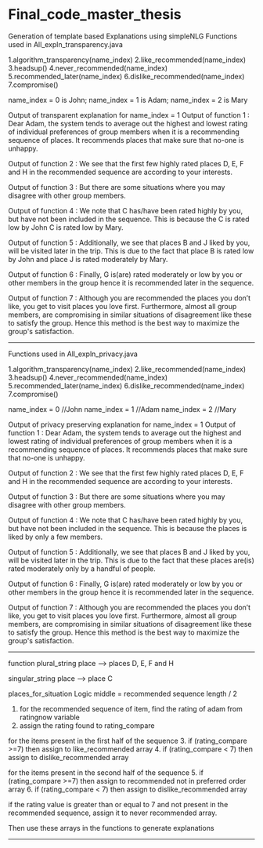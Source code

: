 # Final_code_master_thesis
Generation of template based Explanations using simpleNLG
Functions used in All_expln_transparency.java

1.algorithm_transparency(name_index)
2.like_recommended(name_index)
3.headsup()
4.never_recommended(name_index)
5.recommended_later(name_index)
6.dislike_recommended(name_index)
7.compromise()

name_index = 0 is John; 
name_index = 1 is Adam;
name_index = 2 is Mary

Output of transparent explanation for name_index = 1
Output of function 1 :
Dear Adam, the system tends to average out the highest and lowest rating of individual preferences of group members when it is a recommending sequence of places. It recommends places that make sure that no-one is unhappy.

Output of function 2 :
We see that the first few highly rated places D, E, F and H in the recommended sequence are according to your interests.

Output of function 3 :
But there are some situations where you may disagree with other group members.

Output of function 4 :
We note that C has/have been rated highly by you, but have not been included in the sequence. This is because the C is rated low by John C is rated low by Mary.

Output of function 5 :
Additionally, we see that places B and J liked by you, will be visited later in the trip. This is due to the fact that place B is rated low by John and place J is rated moderately by Mary.

Output of function 6 :
Finally, G is(are) rated moderately or low by you or other members in the group hence it is recommended later in the sequence.

Output of function 7 :
Although you are recommended the places you don’t like, you get to visit places you love first. Furthermore, almost all group members, are compromising in similar situations of disagreement like these to satisfy the group. Hence this method is the best way to maximize the group's satisfaction.

----------------------------------------------------------------------------------------------------------------------------------------------------------------------------

Functions used in All_expln_privacy.java

1.algorithm_transparency(name_index)
2.like_recommended(name_index)
3.headsup()
4.never_recommended(name_index)
5.recommended_later(name_index)
6.dislike_recommended(name_index)
7.compromise()

name_index = 0 //John
name_index = 1 //Adam
name_index = 2 //Mary

Output of privacy preserving explanation for name_index = 1
Output of function 1 :
Dear Adam, the system tends to average out the highest and lowest rating of individual preferences of group members when it is a recommending sequence of places. It recommends places that make sure that no-one is unhappy.

Output of function 2 :
We see that the first few highly rated places D, E, F and H in the recommended sequence are according to your interests.

Output of function 3 :
But there are some situations where you may disagree with other group members.

Output of function 4 :
We note that C has/have been rated highly by you, but have not been included in the sequence. This is because the places is liked by only a few members.

Output of function 5 :
Additionally, we see that places B and J liked by you, will be visited later in the trip. This is due to the fact that these places are(is) rated moderately only by a handful of people.

Output of function 6 :
Finally, G is(are) rated moderately or low by you or other members in the group hence it is recommended later in the sequence.

Output of function 7 :
Although you are recommended the places you don’t like, you get to visit places you love first. Furthermore, almost all group members, are compromising in similar situations of disagreement like these to satisfy the group. Hence this method is the best way to maximize the group's satisfaction.

----------------------------------------------------------------------------------------------------------------------------------------------------------------------------

function
plural_string
place --> places D, E, F and H

singular_string
place --> place C

places_for_situation
Logic
middle = recommended sequence length / 2

1. for the recommended sequence of item, find the rating of adam from ratingnow variable
2. assign the rating found to rating_compare

for the items present in the first half of the sequence
3. if (rating_compare >=7) then assign to like_recommended array
4. if (rating_compare < 7) then assign to dislike_recommended array

for the items present in the second half of the sequence
5. if (rating_compare >=7) then assign to recommended not in preferred order array
6. if (rating_compare < 7) then assign to dislike_recommended array

if the rating value is greater than or equal to 7 and not present in the recommended sequence,
assign it to never recommended array.

Then use these arrays in the functions to generate explanations

----------------------------------------------------------------------------------------------------------------------------------------------------------------------------
